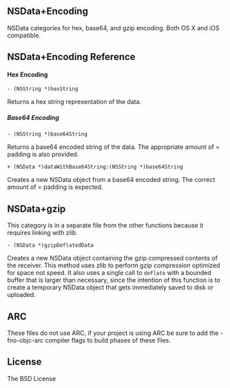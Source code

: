 NSData+Encoding
-------------------------------

NSData categories for hex, base64, and gzip encoding. Both OS X and iOS compatible.

## NSData+Encoding Reference

#### Hex Encoding

`- (NSString *)hexString`

Returns a hex string representation of the data.

##### Base64 Encoding

`- (NSString *)base64String`

Returns a base64 encoded string of the data. The appropriate amount of = padding is also provided.

`+ (NSData *)dataWithBase64String:(NSString *)base64String`

Creates a new NSData object from a base64 encoded string. The correct amount of = padding is expected.

## NSData+gzip

This category is in a separate file from the other functions because it requires linking with zlib.  

`- (NSData *)gzipDeflatedData`

Creates a new NSData object containing the gzip compressed contents of the receiver. This method uses zlib to perform gzip compression optimized for space not speed. It also uses a single call to `deflate` with a bounded buffer that is larger than necessary, since the intention of this function is to create a temporary NSData object that gets immediately saved to disk or uploaded.

## ARC

These files do not use ARC, if your project is using ARC be sure to add the -fno-objc-arc compiler flags to build phases of these files.

## License

The BSD License

